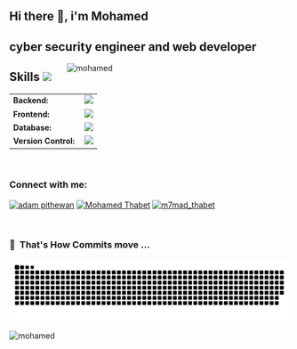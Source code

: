 

## Hi there 👋, i'm Mohamed
## cyber security engineer and web developer






<p><img width ="400px" align="right" src="https://github.com/Adam-pw/Adam-pw/blob/main/animation_500_kxa883sd.gif" alt="mohamed" /></p>
<h2> Skills <img src = "https://media2.giphy.com/media/QssGEmpkyEOhBCb7e1/giphy.gif?cid=ecf05e47a0n3gi1bfqntqmob8g9aid1oyj2wr3ds3mg700bl&rid=giphy.gif" width = 32px> </h2>


<table>
    <tr>
        <td style="font-weight: bold; padding-right: 10px; vertical-align: center; border: none;">Backend:</td>
        <td><img height="40" src="https://skillicons.dev/icons?i=nodejs,php,laravel"/></td>
    </tr>
    <tr>
        <td style="font-weight: bold; padding-right: 10px; vertical-align: center;">Frontend:</td>
        <td><img height="40" src="https://skillicons.dev/icons?i=react,bootstrap,html,css,js,ts"/></td>
    </tr>
<!--     <tr>
       ight="40" src="https://skillicons.dev/icons?i=docker,jenkins,githubactions,gcp,aws,prometheus,terraform,azure,kubernetes"/></td>
    </tr> -->
    <tr>
        <td style="font-weight: bold; padding-right: 10px; vertical-align: center; border: none;">Database:</td>
        <td><img height="40" src="https://skillicons.dev/icons?i=mysql,mongodb,redis"/></td>
    </tr>
    <tr>
        <td style="font-weight: bold; padding-right: 10px; vertical-align: center; border: none;">Version Control:</td>
        <td><img height="40" src="https://skillicons.dev/icons?i=github,gitlab"/></td>
    </tr>
<!--     <tr>
        <td style="font-weight: bold; padding-right: 10px; vertical-align: center; border: none;">Other Tools:</td>
        <td><img height="40" src="https://skillicons.dev/icons?i=rabbitmq,grafana"/></td>
    </tr> -->
</table>



<br>

<h3 align="left">Connect with me:</h3>
<p align="left">
  <a href="https://www.linkedin.com/in/mohamed-thabet-5694462a0?lipi=urn%3Ali%3Apage%3Ad_flagship3_profile_view_base_contact_details%3BJVmhEe2rRsGWlP7HkwKDyg%3D%3D" target="blank"><img align="center"
      src="https://raw.githubusercontent.com/rahuldkjain/github-profile-readme-generator/master/src/images/icons/Social/linked-in-alt.svg"
      alt="adam pithewan" height="30" width="40" /></a>
  <a href="https://www.facebook.com/mohamed.thabet.545?mibextid=kFxxJD" target="blank"><img align="center"
      src="https://raw.githubusercontent.com/rahuldkjain/github-profile-readme-generator/master/src/images/icons/Social/facebook.svg"
      alt="Mohamed Thabet" height="30" width="40" /></a>
  <a href="https://www.instagram.com/m7mad_thabet/" target="blank"><img align="center"
      src="https://raw.githubusercontent.com/rahuldkjain/github-profile-readme-generator/master/src/images/icons/Social/instagram.svg"
      alt="m7mad_thabet" height="30" width="40" /></a>

</p>

<br>

### 🐍 &nbsp;That's How Commits move ...

<div align="center">
  <a href="https://github.com/Adityakanoi2001/">
  <img src="https://github.com/1999AZZAR/1999AZZAR/blob/readme/resources/img/grid-snake.svg"
       alt="snake" /></a>
</div>

<p><img width ="400px" align="center" src="https://miro.medium.com/v2/resize:fit:679/1*mB6YLIGqIk1hTzU6Fb12zQ.gif" alt="mohamed" /></p>



